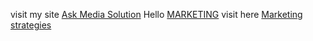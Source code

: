 visit my site [Ask Media Solution](https://askmediasolution.com/)
Hello [MARKETING](https://askmediasolution.com/category/marketing/)
visit here [Marketing strategies](https://askmediasolution.com/content-marketing-strategies-for-startups-25/)
